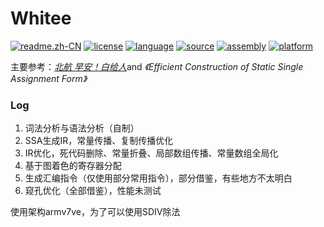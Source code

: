 # Whitee

[![readme.zh-CN](https://img.shields.io/badge/readme-中文-g.svg)](README.zh-CN.md) [![license](https://img.shields.io/badge/license-GPL--3.0-red.svg)](LICENSE) [![language](https://img.shields.io/badge/language-C++-f34b7d.svg)](https://www.cplusplus.com/) [![source](https://img.shields.io/badge/source_language-SysY-yellow.svg)](https://gitlab.eduxiji.net/nscscc/compiler2021/-/blob/master/SysY%E8%AF%AD%E8%A8%80%E5%AE%9A%E4%B9%89.pdf) [![assembly](https://img.shields.io/badge/target_assembly-ARM--v7a-blue.svg)](https://developer.arm.com/) [![platform](https://img.shields.io/badge/platform-Linux_|_Windows-lightgrey.svg)](https://github.com/Forever518/Whitee)

主要参考：[*北航 早安！白给人*](https://github.com/Forever518/Whitee)and *《Efficient Construction of Static Single Assignment Form》*

### Log

1. 词法分析与语法分析（自制）
2. SSA生成IR，常量传播、复制传播优化
3. IR优化，死代码删除、常量折叠、局部数组传播、常量数组全局化
4. 基于图着色的寄存器分配
5. 生成汇编指令（仅使用部分常用指令），部分借鉴，有些地方不太明白
6. 窥孔优化（全部借鉴），性能未测试

使用架构armv7ve，为了可以使用SDIV除法
